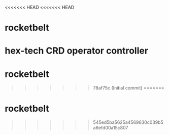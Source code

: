 <<<<<<< HEAD
<<<<<<< HEAD
# rocketbelt

hex-tech CRD operator controller
=======
# rocketbelt
>>>>>>> 78af75c (Initial commit)
=======
# rocketbelt
>>>>>>> 545ed5ba5625a4569630c039b5a6efd00a15c807
